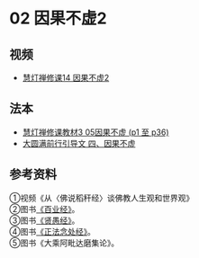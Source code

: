 # 02 因果不虚2

## 视频
- [慧灯禅修课14 因果不虚2](/video#慧灯禅修课第三册/05-2%20慧灯禅修课14%20因果不虚2.mp4)

## 法本
- [慧灯禅修课教材3 05因果不虚 (p1 至 p36)](/books/b3/3-05)
- [大圆满前行引导文 四、因果不虚](/books/dymqx#四因果不虚)

## 参考资料

①视频《从〈佛说稻秆经〉谈佛教人生观和世界观》  
②图书[《百业经》](/refs/misc/byj)。  
③图书[《贤愚经》](/refs/misc/xyjjj)。  
④图书[《正法念处经》](/refs/misc/zfncj01)。  
⑤图书《大乘阿毗达磨集论》。
